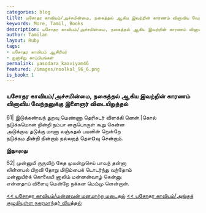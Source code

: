 ```yaml
---  
categories: blog  
title: யசோதர காவியம்/அச்சமின்மை, நகைத்தல் ஆகிய இவற்றின் காரணம் வினாவிய வேந்தனுக்கு இளைஞர் விடையிறுத்தல்
keywords: More, Tamil, Books  
description: யசோதர காவியம்/அச்சமின்மை, நகைத்தல் ஆகிய இவற்றின் காரணம் வினாவிய வேந்தனுக்கு இளைஞர் விடையிறுத்தல்
author: Tamilan  
layout: Ruby  
tags:     
- யசோதர காவியம் ஆசிரியர்
- ஐஞ்சிறு காப்பியங்கள்
permalink: yasodara_kaaviyam46  
featured: /images/noolkal_96_6.png  
is_book: 1
---  
```



### யசோதர காவியம்/அச்சமின்மை, நகைத்தல் ஆகிய இவற்றின் காரணம் வினாவிய வேந்தனுக்கு இளைஞர் விடையிறுத்தல்

61| இடுக்கண்வந் துறவு மெண்ணா தெரிசுடர் விளக்கி னென் [கொல்  
நடுக்கமொன் றின்றி நம்பா னகுபொருள் கூறு கென்ன  
அடுக்குவ தடுக்கு மானா லஞ்சுதல் பயனின் றென்றே  
நடுக்கம தின்றி நின்றாம் நல்லறத் தௌ¤வு சென்றாம்.

**இதுவுமது**

62| முன்னுயி ருருவிற் கேத முயன்றுசெய் பாவந் தன்னா  
லின்னபல் பிறவி தோறு மிடும்பைக் டொடர்ந்து வந்தோம்  
மன்னுயிர்க் கொலையி னாலிம் மன்னன்வாழ் கென்னு  
என்னதாய் விளையு மென்றே நக்கன மெம்மு ளென்றான்.

[<< யசோதர காவியம்/மன்னவன் மனமாற்ற மடைதல்](yasodara_kaaviyam45) [<< யசோதர காவியம்/அங்குக் குழுமியுள்ள நகரமாந்தர் வியத்தல்](yasodara_kaaviyam47)



